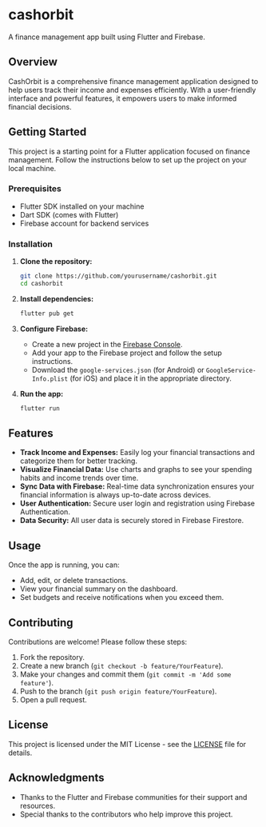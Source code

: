 # cashorbit

A finance management app built using Flutter and Firebase.

## Overview

CashOrbit is a comprehensive finance management application designed to help users track their income and expenses efficiently. With a user-friendly interface and powerful features, it empowers users to make informed financial decisions.

## Getting Started

This project is a starting point for a Flutter application focused on finance management. Follow the instructions below to set up the project on your local machine.

### Prerequisites

- Flutter SDK installed on your machine
- Dart SDK (comes with Flutter)
- Firebase account for backend services

### Installation

1. **Clone the repository:**
   ```bash
   git clone https://github.com/yourusername/cashorbit.git
   cd cashorbit
   ```

2. **Install dependencies:**
   ```bash
   flutter pub get
   ```

3. **Configure Firebase:**
   - Create a new project in the [Firebase Console](https://console.firebase.google.com/).
   - Add your app to the Firebase project and follow the setup instructions.
   - Download the `google-services.json` (for Android) or `GoogleService-Info.plist` (for iOS) and place it in the appropriate directory.

4. **Run the app:**
   ```bash
   flutter run
   ```

## Features

- **Track Income and Expenses:** Easily log your financial transactions and categorize them for better tracking.
- **Visualize Financial Data:** Use charts and graphs to see your spending habits and income trends over time.
- **Sync Data with Firebase:** Real-time data synchronization ensures your financial information is always up-to-date across devices.
- **User Authentication:** Secure user login and registration using Firebase Authentication.
- **Data Security:** All user data is securely stored in Firebase Firestore.

## Usage

Once the app is running, you can:
- Add, edit, or delete transactions.
- View your financial summary on the dashboard.
- Set budgets and receive notifications when you exceed them.

## Contributing

Contributions are welcome! Please follow these steps:
1. Fork the repository.
2. Create a new branch (`git checkout -b feature/YourFeature`).
3. Make your changes and commit them (`git commit -m 'Add some feature'`).
4. Push to the branch (`git push origin feature/YourFeature`).
5. Open a pull request.

## License

This project is licensed under the MIT License - see the [LICENSE](LICENSE) file for details.

## Acknowledgments

- Thanks to the Flutter and Firebase communities for their support and resources.
- Special thanks to the contributors who help improve this project.
